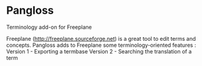 Pangloss
========

Terminology add-on for Freeplane

Freeplane (http://freeplane.sourceforge.net) is a great tool to edit terms and concepts.
Pangloss adds to Freeplane some terminology-oriented features :
Version 1 - Exporting a termbase
Version 2 - Searching the translation of a term 